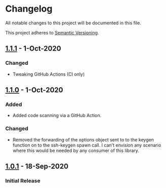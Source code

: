 # Changelog

All notable changes to this project will be documented in this file.

This project adheres to [Semantic Versioning](https://semver.org/spec/v2.0.0.html).

## [1.1.1] - 1-Oct-2020

### Changed
- Tweaking GitHub Actions (CI only)

## [1.1.0] - 1-Oct-2020

### Added

- Added code scanning via a GitHub Action.

### Changed
- Removed the forwarding of the options object sent to to the keygen function on to the ssh-keygen spawn call.  I can't envision any scenario where this would be needed by any consumer of this library.

## [1.0.1] - 18-Sep-2020

### Initial Release

[1.1.1]: https://github.com/AndrewLane/ssh-keygen2/compare/v1.1.0...v1.1.1
[1.1.0]: https://github.com/AndrewLane/ssh-keygen2/compare/v1.0.1...v1.1.0
[1.0.1]: https://github.com/AndrewLane/ssh-keygen2/releases/tag/v1.0.1

